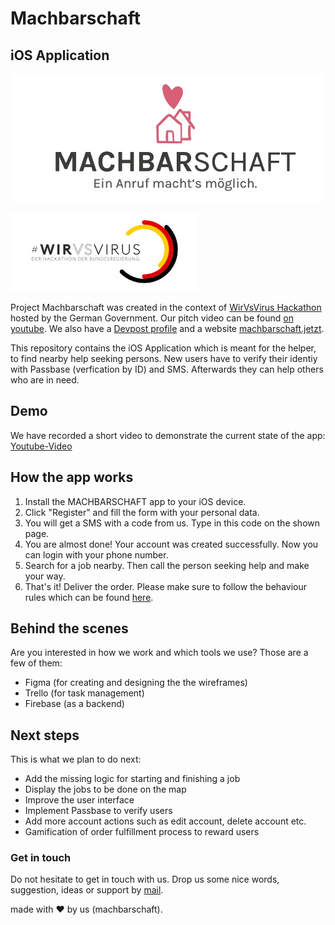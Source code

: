 # Machbarschaft
## iOS Application

![Machbarschaft Logo](logo.jpeg)

![WirVsVirus Hackathon Logo](wirvsvirus_logo.jpg)

Project Machbarschaft was created in the context of [WirVsVirus Hackathon](https://wirvsvirushackathon.org/) hosted by the German Government. Our pitch video can be found [on youtube](https://www.youtube.com/watch?v=8YJ0I0dMmWg). We also have a [Devpost profile](https://devpost.com/software/einanrufhilft) and a website [machbarschaft.jetzt](https://machbarschaft.jetzt/).

This repository contains the iOS Application which is meant for the helper, to find nearby help seeking persons. New users have to verify their identiy with Passbase (verfication by ID) and SMS. Afterwards they can help others who are in need. 

## Demo
We have recorded a short video to demonstrate the current state of the app:
[Youtube-Video](https://www.youtube.com/watch?v=5zJS8sDLepU)

## How the app works
1. Install the MACHBARSCHAFT app to your iOS device.
2. Click "Register" and fill the form with your personal data. 
3. You will get a SMS with a code from us. Type in this code on the shown page.
4. You are almost done! Your account was created successfully. Now you can login with your phone number.
5. Search for a job nearby. Then call the person seeking help and make your way.
6. That's it! Deliver the order. Please make sure to follow the behaviour rules which can be found [here](https://github.com/machbarschaft/machbarschaft/blob/master/Verhaltensempfehlungen_für_MACHBAR_EINKAUF.pdf).

## Behind the scenes
Are you interested in how we work and which tools we use? Those are a few of them:

- Figma (for creating and designing the the wireframes)
- Trello (for task management)
- Firebase (as a backend)

## Next steps
This is what we plan to do next:

- Add the missing logic for starting and finishing a job
- Display the jobs to be done on the map
- Improve the user interface
- Implement Passbase to verify users
- Add more account actions such as edit account, delete account etc.
- Gamification of order fulfillment process to reward users 

### Get in touch
Do not hesitate to get in touch with us. Drop us some nice words, suggestion, ideas or support by <a href="mailto:hallo@machbarschaft.jetzt?subject=hi">mail</a>. 

made with ❤ by us (machbarschaft).
